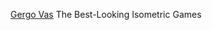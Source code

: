 
[Gergo Vas](https://kotaku.com/5991061/the-best-looking-isometric-games)
The Best-Looking Isometric Games
